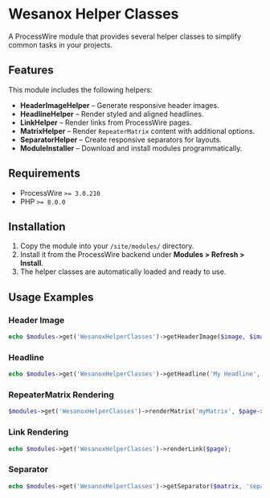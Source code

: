 # Wesanox Helper Classes

A ProcessWire module that provides several helper classes to simplify common tasks in your projects.

## Features

This module includes the following helpers:

- **HeaderImageHelper** – Generate responsive header images.
- **HeadlineHelper** – Render styled and aligned headlines.
- **LinkHelper** – Render links from ProcessWire pages.
- **MatrixHelper** – Render `RepeaterMatrix` content with additional options.
- **SeparatorHelper** – Create responsive separators for layouts.
- **ModuleInstaller** – Download and install modules programmatically.

## Requirements

- ProcessWire `>= 3.0.210`
- PHP `>= 8.0.0`

## Installation

1. Copy the module into your `/site/modules/` directory.
2. Install it from the ProcessWire backend under **Modules > Refresh > Install**.
3. The helper classes are automatically loaded and ready to use.

## Usage Examples

### Header Image
```php
echo $modules->get('WesanoxHelperClasses')->getHeaderImage($image, $imageTablet, $imageMobile);
```
### Headline
```php
echo $modules->get('WesanoxHelperClasses')->getHeadline('My Headline', 'h2', 'headline-class', 'center');
```
### RepeaterMatrix Rendering
```php
$modules->get('WesanoxHelperClasses')->renderMatrix('myMatrix', $page->my_matrix_field, 'tags', '/files/dir/', '/files/path/');
```
### Link Rendering

```php
echo $modules->get('WesanoxHelperClasses')->renderLink($page);
```
### Separator

```php
echo $modules->get('WesanoxHelperClasses')->getSeparator($matrix, 'separator-class', 'mobile-class', 'tablet-class', 'desktop-class', '|');
```